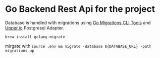 # Go Backend Rest Api for the project

Database is handled with migrations using [Go Migrations CLI Tools](https://github.com/golang-migrate/migrate/blob/master/database/postgres/TUTORIAL.md) and [Upper.io](https://upper.io/v4/adapter/postgresql/) Postgresql Adapter.

`brew install golang-migrate`

mirgate with `source .env && migrate -database ${DATABASE_URL} -path migrations up`
